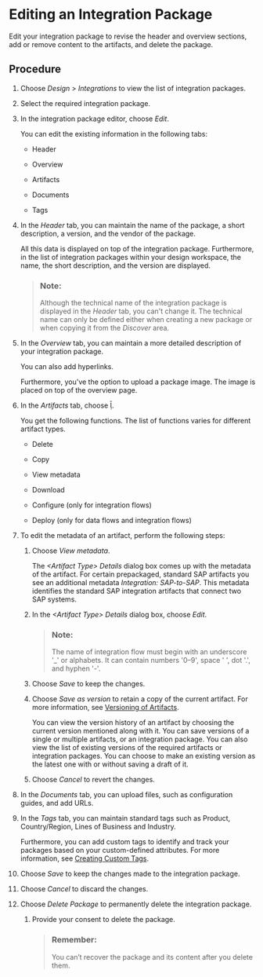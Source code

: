 <!-- loio155164dc8f074ea2a47bd3dba4bf8544 -->

<link rel="stylesheet" type="text/css" href="../css/sap-icons.css"/>

# Editing an Integration Package

Edit your integration package to revise the header and overview sections, add or remove content to the artifacts, and delete the package.



## Procedure

1.  Choose *Design* \> *Integrations* to view the list of integration packages.

2.  Select the required integration package.

3.  In the integration package editor, choose *Edit*.

    You can edit the existing information in the following tabs:

    -   Header

    -   Overview

    -   Artifacts

    -   Documents

    -   Tags


4.  In the *Header* tab, you can maintain the name of the package, a short description, a version, and the vendor of the package.

    All this data is displayed on top of the integration package. Furthermore, in the list of integration packages within your design workspace, the name, the short description, and the version are displayed.

    > ### Note:  
    > Although the technical name of the integration package is displayed in the *Header* tab, you can't change it. The technical name can only be defined either when creating a new package or when copying it from the *Discover* area.

5.  In the *Overview* tab, you can maintain a more detailed description of your integration package.

    You can also add hyperlinks.

    Furthermore, you've the option to upload a package image. The image is placed on top of the overview page.

6.  In the *Artifacts* tab, choose <span class="SAP-icons"></span>.

    You get the following functions. The list of functions varies for different artifact types.

    -   Delete

    -   Copy

    -   View metadata

    -   Download

    -   Configure \(only for integration flows\)

    -   Deploy \(only for data flows and integration flows\)


7.  To edit the metadata of an artifact, perform the following steps:

    1.  Choose *View metadata*.

        The *<Artifact Type\> Details* dialog box comes up with the metadata of the artifact. For certain prepackaged, standard SAP artifacts you see an additional metadata *Integration: SAP-to-SAP*. This metadata identifies the standard SAP integration artifacts that connect two SAP systems.

    2.  In the *<Artifact Type\> Details* dialog box, choose *Edit*.

        > ### Note:  
        > The name of integration flow must begin with an underscore '\_' or alphabets. It can contain numbers '0–9', space ' ', dot '.', and hyphen '-'.

    3.  Choose *Save* to keep the changes.

    4.  Choose *Save as version* to retain a copy of the current artifact. For more information, see [Versioning of Artifacts](versioning-of-artifacts-cb536a3.md).

        You can view the version history of an artifact by choosing the current version mentioned along with it. You can save versions of a single or multiple artifacts, or an integration package. You can also view the list of existing versions of the required artifacts or integration packages. You can choose to make an existing version as the latest one with or without saving a draft of it.

    5.  Choose *Cancel* to revert the changes.


8.  In the *Documents* tab, you can upload files, such as configuration guides, and add URLs.

9.  In the *Tags* tab, you can maintain standard tags such as Product, Country/Region, Lines of Business and Industry.

    Furthermore, you can add custom tags to identify and track your packages based on your custom-defined attributes. For more information, see [Creating Custom Tags](creating-custom-tags-71c0448.md).

10. Choose *Save* to keep the changes made to the integration package.

11. Choose *Cancel* to discard the changes.

12. Choose *Delete Package* to permanently delete the integration package.

    1.  Provide your consent to delete the package.

        > ### Remember:  
        > You can’t recover the package and its content after you delete them.



